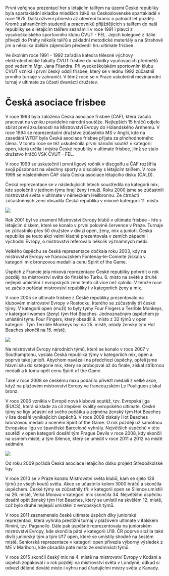 První veřejnou prezentací her s létajícím talířem na území České republiky byla spartakiádní skladba mladších žáků na Československé spartakiádě v roce 1975. Další oživení přineslo až otevření hranic o patnáct let později. Kromě zahraničních studentů a pracovníků přijíždějících s talířem do naší republiky se s létajícím talířem seznámili v roce 1991 i plavci z vysokoškolského sportovního klubu ČVUT - FEL. Jejich kolegové z Itálie přivezli do Prahy několik talířů a základní metodické materiály a na Strahově jim a několika dalším zájemcům předvedli hru ultimate frisbee.

Ve školním roce 1991 - 1992 zařadila katedra tělesné výchovy elektrotechnické fakulty ČVUT frisbee do nabídky vyučovacích předmětů pod vedením Mgr. Jana Filandra. Při vysokoškolském sportovním klubu ČVUT vzniká i první český oddíl frisbee, který se v lednu 1992 zúčastnil prvního turnaje v zahraničí. V témž roce se v Praze uskutečnil mezinárodní turnaj v ultimate za účasti dvanácti družstev.

# Česká asociace frisbee

V roce 1993 byla založena Česká asociace frisbee (ČAF), která začala pracovat na vzniku pravidelné národní soutěže. Nejlepších 15 hráčů odjelo sbírat první zkušenosti na Mistrovství Evropy do Holandského Arnhemu. V roce 1994 se reprezentační družstvo zúčastnilo MS v Anglii, kde na zasedání WFDF byla Česká asociace frisbee přijata za plnohodnotného člena. V tomto roce se též uskutečnila první národní soutěž v kategorii open, která určila i mistra České republiky v ultimate frisbee, jímž se stalo družstvo hráčů VSK ČVUT - FEL.

V roce 1999 se uskutečnil i první ligový ročník v discgolfu a ČAF rozšířila svoji působnost na všechny sporty a disciplíny s létajícím talířem. V roce 1999 se následníkem ČAF stala Česká asociace létajícího disku (ČALD).

Česká reprezentace se v následujících letech soustředila na kategorii mix, kde společně v jednom týmu hrají ženy i muži. Roku 2000 jsme se zúčastnili mistrovství světa v ultimate v německém Heilbronnu. Ze čtrnácti zúčastněných zemí obsadila Česká republika v mixové katergorii 11. místo.

![](assets/img/pages/historie_cr_2.jpg)

Rok 2001 byl ve znamení Mistrovství Evropy klubů v ultimate frisbee - hře s létajícím diskem, které se konalo v první polovině července v Praze. Turnaje se zúčastnilo přes 50 družstev v divizi open, ženy, mix a junioři. Česká republika se touto akcí velmi kladně prezentovala v zemích západní i východní Evropy, o mistrovství referovalo několik významných médií.

Velkého úspěchu se česká reprezentace dočkala roku 2003, kdy na mistrovství Evropy ve francouzském Fontenay-le-Commte získala v kategorii mix bronzovou medaili a cenu Spirit of the Game.

Úspěch z Francie jela mixová reprezentace České republiky potvrdit o rok později na mistrovství světa do finského Turku. 6. místo na světě a druhé nejlepší umístění z evropských zemí tento cíl více než splnilo. V témže roce se začalo pořádat mistrovství republiky i v kategoriích ženy a mix.

V roce 2005 se ultimate frisbee z České republiky prezentovalo na klubovém mistrovství Evropy v Rostocku, kterého se zúčastnily tři české týmy. V kategorii open (muži) to byly týmy Four Fingers a Terrible Monkeys, v katergorii women (ženy) tým Hot Beaches. Jednoznačným úspěchem je umístění týmu Four Fingers, který obsadil 9. místo z 32 týmů v open kategorii. Tým Terrible Monkeys byl na 25. místě, mladý ženský tým Hot Beaches skončil na 15. místě.

![](assets/img/pages/historie_cr_3.jpg)

Na mistrovství Evropy národních týmů, které se konalo v roce 2007 v Southamptonu, vyslala Česká republika týmy v kategoriích mix, open a poprvé také junioři. Abychom navázali na předchozí úspěchy, opřeli jsme hlavní sílu do kategorie mix, který se probojoval až do finále, získal stříbrnou medaili a k tomu opět cenu Spirit of the Game.

Také v roce 2008 se českému mixu podařilo přivézt medaili z velké akce, když na plážovém mistrovství Evropy ve francouzském Le Pouliguen získal bronz. 

V roce 2006 vznikla v Evropě nová klubová soutěž, tzv. Evropská liga (EUCS), která si klade za cíl zlepšení kvality evropského ultimate. České týmy se ligy účastní od svého počátku a zejména ženský tým Hot Beaches v lize dosáhl vynikajících úspěchů. V roce 2009 získaly Hot Beaches bronzovou medaili a ocenění Spirit of the Game. O rok později už samotnou Evropskou ligu ve španělské Barceloně vyhrály. Největších úspěchů v této soutěži v open kategorii dosáhl tým Prague Devils v roce 2008, kdy skončil na osmém místě, a tým Silence, který se umístil v roce 2011 a 2012 na místě sedmém. 

![](assets/img/pages/historie_cr_4.jpg)

Od roku 2009 pořádá Česká asociace létajícího disku projekt Středoškolské ligy.

V roce 2010 se v Praze konalo Mistrovství světa klubů, kam se sjelo 136 týmů ze všech koutů světa. Akce se účastnilo kolem 3000 hráčů a skončila úspěchem. České týmy se zúčastnily tři: v kategorii open se Silence umístili na 26. místě, Velká Morava v kategorii mix skončila 34. Největšího úspěchu dosáhl opět ženský tým Hot Beaches, který se umístil na skvělém 12. místě, což bylo druhé nejlepší umístění z evropských týmů. 

V roce 2011 zaznamenalo české ultimate úspěch díky juniorské reprezentaci, která vyhrála prestižní turnaj v plážovém ultimate v italském Rimini, tzv. Paganello. Dále pak úspěšně reprezentovala na juniorském mistrovství Evropy, kde skončila pátá v kategorii U19. ČR poprvé složila také dívčí juniorský tým a tým U17 open, které se umístily shodně na šestém místě. Seniorská reprezentace v kategorii open přivezla výborný výsledek z ME v Mariboru, kde obsadila páté místo ze sedmnácti týmů.

V roce 2015 skončil český mix na 4. místě na mistrovství Evropy v Kodani a úspěch zopakoval i o rok později na mistrovství světa v Londýně, odkud si odvezl dělené deváté místo i výhru nad úřadujícími mistry světa z Kanady.
